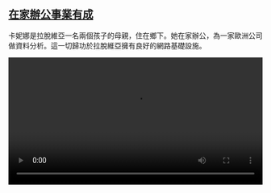 <!--1699282024000-->
[在家辦公事業有成](https://www.dw.com/zh/%E5%9C%A8%E5%AE%B6%E8%BE%A6%E5%85%AC%E4%BA%8B%E6%A5%AD%E6%9C%89%E6%88%90/a-67319786)
------

<p>卡妮娜是拉脫維亞一名兩個孩子的母親，住在鄉下。她在家辦公，為一家歐洲公司做資料分析。這一切歸功於拉脫維亞擁有良好的網路基礎設施。</small></p><video src="https://tvdownloaddw-a.akamaihd.net/dwtv_video/flv/vdt_zh/2023/dwvgchi231106_homeoffice_01icw_AVC_1280x720.mp4" controls style="width:100%"></video>
